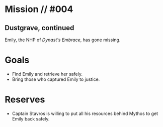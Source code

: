 # Mission // #004
## Dustgrave, continued

Emily, the NHP of *Dynast's Embrace*, has gone missing.

# Goals
- Find Emily and retrieve her safely.
- Bring those who captured Emily to justice.

# Reserves
- Captain Stavros is willing to put all his resources behind Mythos to get Emily back safely.
